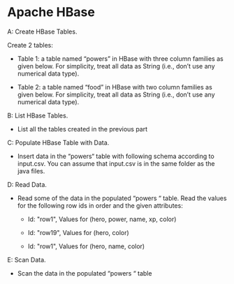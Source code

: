 # Apache HBase

A: Create HBase Tables.

Create 2 tables:

* Table 1: a table named “powers” in HBase with three column families as given below. For simplicity, treat all data as String (i.e., don’t use any numerical data type).

* Table 2: a table named “food” in HBase with two column families as given below. For simplicity, treat all data as String (i.e., don’t use any numerical data type).

B: List HBase Tables.

* List all the tables created in the previous part

C: Populate HBase Table with Data.

* Insert data in the “powers“ table with following schema according to input.csv. You can assume that input.csv is in the same folder as the java files.

D: Read Data.

* Read some of the data in the populated “powers “ table. Read the values for the following row ids in order and the given attributes:

    * Id: "row1", Values for (hero, power, name, xp, color)

    * Id: "row19", Values for (hero, color)

    * Id: "row1", Values for (hero, name, color)

E: Scan Data.

* Scan the data in the populated “powers “ table
